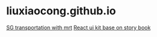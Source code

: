 # liuxiaocong.github.io

[SG transportation with mrt](https://liuxiaocong.github.io/sg-mrt/)
[React ui kit base on story book](https://liuxiaocong.github.io/react-ui-kit/)

